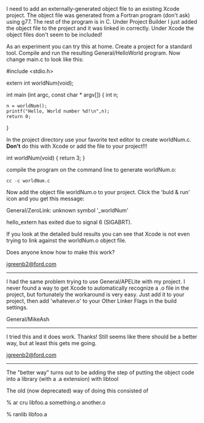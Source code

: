 I need to add an externally-generated object file to an existing Xcode project. The object file was generated from a Fortran program (don't ask) using g77. The rest of the program is in C. Under Project Builder I just added the object file to the project and it was linked in correctly. Under Xcode the object files don't seem to be included!

As an experiment you can try this at home. Create a project for a standard tool. Compile and run the resulting General/HelloWorld program. Now change main.c to look like this:

    
#include <stdio.h>

extern int worldNum(void);

int main (int argc, const char * argv[]) {
	int n;
   
	n = worldNum();
    printf("Hello, World number %d!\n",n);
    return 0;
}


In the project directory use your favorite text editor to create worldNum.c. **Don't** do this with Xcode or add the file to your project!!!

    
int worldNum(void)
{
   return 3;
}


compile the program on the command line to generate worldNum.o:

    cc -c worldNum.c

Now add the object file worldNum.o to your project. Click the 'buld & run' icon and you get this message:

    
General/ZeroLink: unknown symbol '_worldNum'

hello_extern has exited due to signal 6 (SIGABRT).


If you look at the detailed buld results you can see that Xcode is not even trying to link against the worldNum.o object file.

Does anyone know how to make this work?

jgreenb2@ford.com

----

I had the same problem trying to use General/APELite with my project. I never found a way to get Xcode to automatically recognize a .o file in the project, but fortunately the workaround is very easy. Just add it to your project, then add 'whatever.o' to your Other Linker Flags in the build settings.

General/MikeAsh

----

I tried this and it does work. Thanks! Still seems like there should be a better way, but at least this gets me going.

jgreenb2@ford.com

----

The "better way" turns out to be adding the step of putting the object code into a library (with a .a extension) with libtool

The old (now deprecated) way of doing this consisted of 

% ar cru libfoo.a something.o another.o

% ranlib libfoo.a